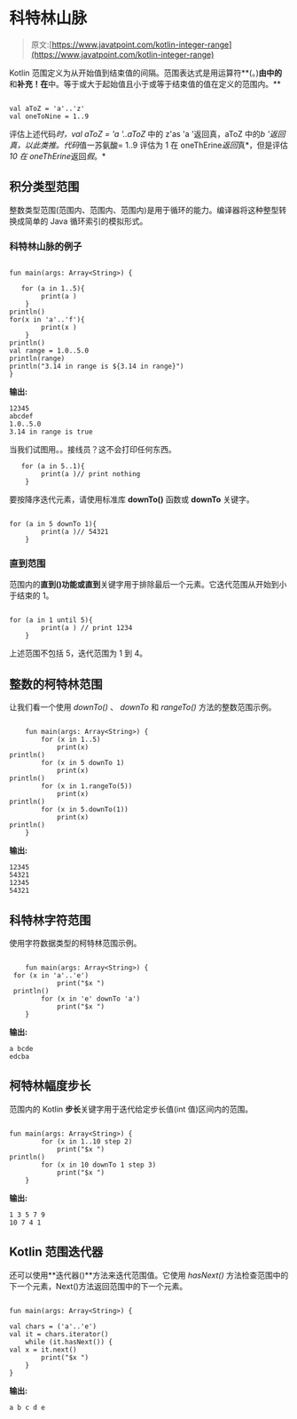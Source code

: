 # 科特林山脉

> 原文:[https://www.javatpoint.com/kotlin-integer-range](https://www.javatpoint.com/kotlin-integer-range)

Kotlin 范围定义为从开始值到结束值的间隔。范围表达式是用运算符**(。)**由中的**和**补充！在**中。等于或大于起始值且小于或等于结束值的值在定义的范围内。**

```

val aToZ = 'a'..'z'
val oneToNine = 1..9

```

评估上述代码*时，val aToZ = 'a '..aToZ* 中的 z'as 'a '返回真，aToZ 中的*b '返回真，以此类推。代码*值一苏氨酸= 1..9 评估为 1 在 oneThErine*返回*真*，但是评估 *10 在 oneThErine*返回*假*。*

## 积分类型范围

整数类型范围(范围内、范围内、范围内)是用于循环的能力。编译器将这种整型转换成简单的 Java 循环索引的模拟形式。

### 科特林山脉的例子

```

fun main(args: Array<String>) {

   for (a in 1..5){
        print(a )
    }
println()
for(x in 'a'..'f'){
        print(x )
    }
println()
val range = 1.0..5.0
println(range)
println("3.14 in range is ${3.14 in range}")
}

```

**输出:**

```
12345
abcdef
1.0..5.0
3.14 in range is true

```

当我们试图用。。接线员？这不会打印任何东西。

```
   for (a in 5..1){
        print(a )// print nothing
    }

```

要按降序迭代元素，请使用标准库 **downTo()** 函数或 **downTo** 关键字。

```

for (a in 5 downTo 1){
        print(a )// 54321
    }

```

### 直到范围

范围内的**直到()**功能或**直到**关键字用于排除最后一个元素。它迭代范围从开始到小于结束的 1。

```

for (a in 1 until 5){
        print(a ) // print 1234
    }

```

上述范围不包括 5，迭代范围为 1 到 4。

## 整数的柯特林范围

让我们看一个使用 *downTo()* 、 *downTo* 和 *rangeTo()* 方法的整数范围示例。

```

    fun main(args: Array<String>) {
        for (x in 1..5)
            print(x)
println()
        for (x in 5 downTo 1)
            print(x)
println()
        for (x in 1.rangeTo(5))
            print(x)
println()
        for (x in 5.downTo(1))
            print(x)
println()
    }

```

**输出:**

```
12345
54321
12345
54321

```

## 科特林字符范围

使用字符数据类型的柯特林范围示例。

```

    fun main(args: Array<String>) {
 for (x in 'a'..'e')
            print("$x ")
 println()
        for (x in 'e' downTo 'a')
            print("$x ")
    }

```

**输出:**

```
a bcde
edcba

```

## 柯特林幅度步长

范围内的 Kotlin **步长**关键字用于迭代给定步长值(int 值)区间内的范围。

```

fun main(args: Array<String>) {
        for (x in 1..10 step 2)
            print("$x ")
println()
        for (x in 10 downTo 1 step 3)
            print("$x ")
    }

```

**输出:**

```
1 3 5 7 9 
10 7 4 1

```

## Kotlin 范围迭代器

还可以使用**迭代器()**方法来迭代范围值。它使用 *hasNext()* 方法检查范围中的下一个元素，Next()方法返回范围中的下一个元素。

```

fun main(args: Array<String>) {

val chars = ('a'..'e')
val it = chars.iterator()
    while (it.hasNext()) {
val x = it.next()
        print("$x ")
    }
}

```

**输出:**

```
a b c d e

```